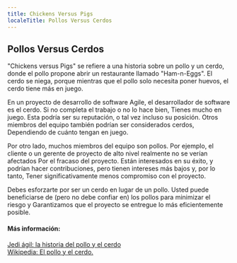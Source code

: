 ```yaml
---
title: Chickens Versus Pigs
localeTitle: Pollos Versus Cerdos
---
```

## Pollos Versus Cerdos

"Chickens versus Pigs" se refiere a una historia sobre un pollo y un cerdo, donde el pollo propone abrir un restaurante llamado "Ham-n-Eggs". El cerdo se niega, porque mientras que el pollo solo necesita poner huevos, el cerdo tiene más en juego.

En un proyecto de desarrollo de software Agile, el desarrollador de software es el cerdo. Si no completa el trabajo o no lo hace bien, Tienes mucho en juego. Esta podría ser su reputación, o tal vez incluso su posición. Otros miembros del equipo también podrían ser considerados cerdos, Dependiendo de cuánto tengan en juego.

Por otro lado, muchos miembros del equipo son pollos. Por ejemplo, el cliente o un gerente de proyecto de alto nivel realmente no se verían afectados Por el fracaso del proyecto. Están interesados ​​en su éxito, y podrían hacer contribuciones, pero tienen intereses más bajos y, por lo tanto, Tener significativamente menos compromiso con el proyecto.

Debes esforzarte por ser un cerdo en lugar de un pollo. Usted puede beneficiarse de (pero no debe confiar en) los pollos para minimizar el riesgo y Garantizamos que el proyecto se entregue lo más eficientemente posible.

#### Más información:

[Jedi ágil: la historia del pollo y el cerdo](http://www.agilejedi.com/chickenandpig)  
[Wikipedia: El pollo y el cerdo.](https://en.wikipedia.org/wiki/The_Chicken_and_the_Pig)